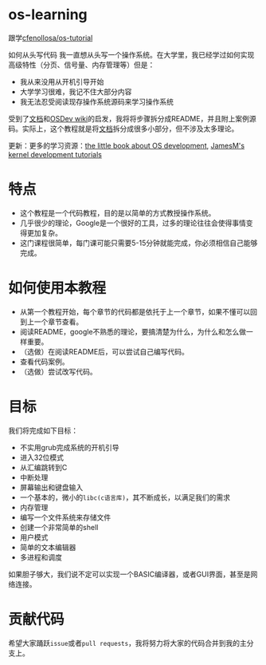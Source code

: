 # os-learning
跟学[cfenollosa/os-tutorial](https://github.com/cfenollosa/os-tutorial)

如何从头写代码
我一直想从头写一个操作系统。在大学里，我已经学过如何实现高级特性（分页、信号量、内存管理等）但是：
* 我从来没用从开机引导开始
* 大学学习很难，我记不住大部分内容
* 我无法忍受阅读现存操作系统源码来学习操作系统

受到了[文档](http://www.cs.bham.ac.uk/~exr/lectures/opsys/10_11/lectures/os-dev.pdf)和[OSDev wiki](http://wiki.osdev.org/)的启发，我将将步骤拆分成README，并且附上案例源码。实际上，这个教程就是将[文档](http://www.cs.bham.ac.uk/~exr/lectures/opsys/10_11/lectures/os-dev.pdf)拆分成很多小部分，但不涉及太多理论。

更新：更多的学习资源：[the little book about OS development](https://littleosbook.github.io),
[JamesM's kernel development tutorials](https://web.archive.org/web/20160412174753/http://www.jamesmolloy.co.uk/tutorial_html/index.html)

# 特点
* 这个教程是一个代码教程，目的是以简单的方式教授操作系统。
* 几乎很少的理论，Google是一个很好的工具，过多的理论往往会使得事情变得更加复杂。
* 这门课程很简单，每门课可能只需要5-15分钟就能完成，你必须相信自己能够完成。

# 如何使用本教程
* 从第一个教程开始，每个章节的代码都是依托于上一个章节，如果不懂可以回到上一个章节查看。
* 阅读README，google不熟悉的理论，要搞清楚为什么，为什么和怎么做一样重要。
* （选做）在阅读README后，可以尝试自己编写代码。
* 查看代码案例。
* （选做）尝试改写代码。

# 目标
我们将完成如下目标：
* 不实用grub完成系统的开机引导
* 进入32位模式
* 从汇编跳转到C
* 中断处理
* 屏幕输出和键盘输入
* 一个基本的，微小的``libc(c语言库)``，其不断成长，以满足我们的需求
* 内存管理
* 编写一个文件系统来存储文件
* 创建一个非常简单的shell
* 用户模式
* 简单的文本编辑器
* 多进程和调度

如果胆子够大，我们说不定可以实现一个BASIC编译器，或者GUI界面，甚至是网络连接。

# 贡献代码
希望大家踊跃``issue``或者``pull requests``，我将努力将大家的代码合并到我的主分支上。